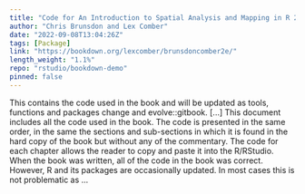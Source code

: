 ```yaml
---
title: "Code for An Introduction to Spatial Analysis and Mapping in R 2nd edition"
author: "Chris Brunsdon and Lex Comber"
date: "2022-09-08T13:04:26Z"
tags: [Package]
link: "https://bookdown.org/lexcomber/brunsdoncomber2e/"
length_weight: "1.1%"
repo: "rstudio/bookdown-demo"
pinned: false
---
```


This contains the code used in the book and will be updated as tools, functions and packages change and evolve::gitbook. [...] This document includes all the code used in the book. The code is presented in the same order, in the same the sections and sub-sections in which it is found in the hard copy of the book but without any of the commentary. The code for each chapter allows the reader to copy and paste it into the R/RStudio. When the book was written, all of the code in the book was correct. However, R and its packages are occasionally updated. In most cases this is not problematic as ...
